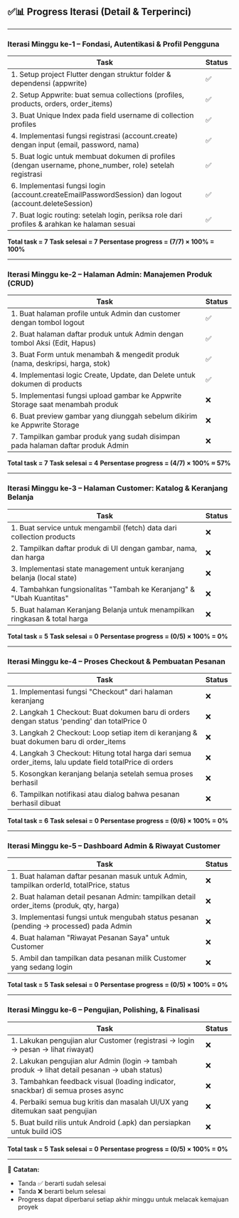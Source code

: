 ## ✅📊 Progress Iterasi (Detail & Terperinci)

---

### Iterasi Minggu ke-1 – Fondasi, Autentikasi & Profil Pengguna

| Task                                                                                                      | Status |
| --------------------------------------------------------------------------------------------------------- | ------ |
| 1. Setup project Flutter dengan struktur folder & dependensi (appwrite)                                   | ✅      |
| 2. Setup Appwrite: buat semua collections (profiles, products, orders, order\_items)                      | ✅      |
| 3. Buat Unique Index pada field username di collection profiles                                           | ✅      |
| 4. Implementasi fungsi registrasi (account.create) dengan input (email, password, nama)                   | ✅      |
| 5. Buat logic untuk membuat dokumen di profiles (dengan username, phone\_number, role) setelah registrasi | ✅      |
| 6. Implementasi fungsi login (account.createEmailPasswordSession) dan logout (account.deleteSession)      | ✅      |
| 7. Buat logic routing: setelah login, periksa role dari profiles & arahkan ke halaman sesuai              | ✅      |

**Total task = 7**
**Task selesai = 7**
**Persentase progress = (7/7) × 100% = 100%**

---

### Iterasi Minggu ke-2 – Halaman Admin: Manajemen Produk (CRUD)

| Task                                                                            | Status |
| ------------------------------------------------------------------------------- | ------ |
| 1. Buat halaman profile untuk Admin dan customer dengan tombol logout           | ✅      |
| 2. Buat halaman daftar produk untuk Admin dengan tombol Aksi (Edit, Hapus)      | ✅      |
| 3. Buat Form untuk menambah & mengedit produk (nama, deskripsi, harga, stok)    | ✅      |
| 4. Implementasi logic Create, Update, dan Delete untuk dokumen di products      | ✅      |
| 5. Implementasi fungsi upload gambar ke Appwrite Storage saat menambah produk   | ❌      |
| 6. Buat preview gambar yang diunggah sebelum dikirim ke Appwrite Storage        | ❌      |
| 7. Tampilkan gambar produk yang sudah disimpan pada halaman daftar produk Admin | ❌      |

**Total task = 7**
**Task selesai = 4**
**Persentase progress = (4/7) × 100% ≈ 57%**

---

### Iterasi Minggu ke-3 – Halaman Customer: Katalog & Keranjang Belanja

| Task                                                                        | Status |
| --------------------------------------------------------------------------- | ------ |
| 1. Buat service untuk mengambil (fetch) data dari collection products       | ❌      |
| 2. Tampilkan daftar produk di UI dengan gambar, nama, dan harga             | ❌      |
| 3. Implementasi state management untuk keranjang belanja (local state)      | ❌      |
| 4. Tambahkan fungsionalitas "Tambah ke Keranjang" & "Ubah Kuantitas"        | ❌      |
| 5. Buat halaman Keranjang Belanja untuk menampilkan ringkasan & total harga | ❌      |

**Total task = 5**
**Task selesai = 0**
**Persentase progress = (0/5) × 100% = 0%**

---

### Iterasi Minggu ke-4 – Proses Checkout & Pembuatan Pesanan

| Task                                                                                                      | Status |
| --------------------------------------------------------------------------------------------------------- | ------ |
| 1. Implementasi fungsi "Checkout" dari halaman keranjang                                                  | ❌      |
| 2. Langkah 1 Checkout: Buat dokumen baru di orders dengan status 'pending' dan totalPrice 0               | ❌      |
| 3. Langkah 2 Checkout: Loop setiap item di keranjang & buat dokumen baru di order\_items                  | ❌      |
| 4. Langkah 3 Checkout: Hitung total harga dari semua order\_items, lalu update field totalPrice di orders | ❌      |
| 5. Kosongkan keranjang belanja setelah semua proses berhasil                                              | ❌      |
| 6. Tampilkan notifikasi atau dialog bahwa pesanan berhasil dibuat                                         | ❌      |

**Total task = 6**
**Task selesai = 0**
**Persentase progress = (0/6) × 100% = 0%**

---

### Iterasi Minggu ke-5 – Dashboard Admin & Riwayat Customer

| Task                                                                                     | Status |
| ---------------------------------------------------------------------------------------- | ------ |
| 1. Buat halaman daftar pesanan masuk untuk Admin, tampilkan orderId, totalPrice, status  | ❌      |
| 2. Buat halaman detail pesanan Admin: tampilkan detail order\_items (produk, qty, harga) | ❌      |
| 3. Implementasi fungsi untuk mengubah status pesanan (pending -> processed) pada Admin   | ❌      |
| 4. Buat halaman "Riwayat Pesanan Saya" untuk Customer                                    | ❌      |
| 5. Ambil dan tampilkan data pesanan milik Customer yang sedang login                     | ❌      |

**Total task = 5**
**Task selesai = 0**
**Persentase progress = (0/5) × 100% = 0%**

---

### Iterasi Minggu ke-6 – Pengujian, Polishing, & Finalisasi

| Task                                                                                            | Status |
| ----------------------------------------------------------------------------------------------- | ------ |
| 1. Lakukan pengujian alur Customer (registrasi -> login -> pesan -> lihat riwayat)              | ❌      |
| 2. Lakukan pengujian alur Admin (login -> tambah produk -> lihat detail pesanan -> ubah status) | ❌      |
| 3. Tambahkan feedback visual (loading indicator, snackbar) di semua proses async                | ❌      |
| 4. Perbaiki semua bug kritis dan masalah UI/UX yang ditemukan saat pengujian                    | ❌      |
| 5. Buat build rilis untuk Android (.apk) dan persiapkan untuk build iOS                         | ❌      |

**Total task = 5**
**Task selesai = 0**
**Persentase progress = (0/5) × 100% = 0%**

---

📌 **Catatan:**

* Tanda ✅ berarti sudah selesai
* Tanda ❌ berarti belum selesai
* Progress dapat diperbarui setiap akhir minggu untuk melacak kemajuan proyek
